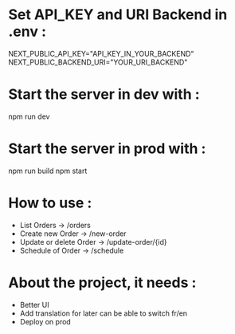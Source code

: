 # Set API_KEY and URI Backend in .env :
NEXT_PUBLIC_API_KEY="API_KEY_IN_YOUR_BACKEND"
NEXT_PUBLIC_BACKEND_URI="YOUR_URI_BACKEND"

# Start the server in dev with :
npm run dev

# Start the server in prod with :
npm run build
npm start

# How to use :
- List Orders -> /orders
- Create new Order -> /new-order
- Update or delete Order -> /update-order/{id}
- Schedule of Order -> /schedule

# About the project, it needs :
- Better UI
- Add translation for later can be able to switch fr/en
- Deploy on prod
